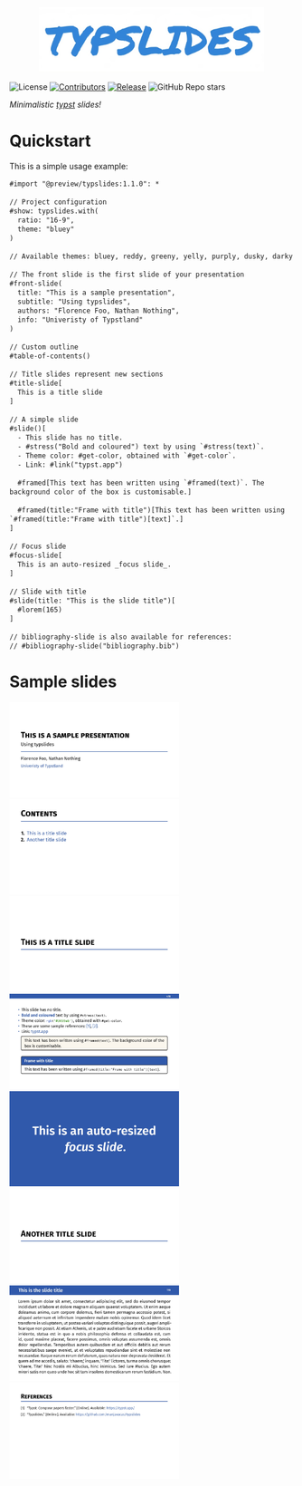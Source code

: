 <p align="center">
    <img src="img/logo.png" alt="logo" width="400"/>
</p>

![License](https://img.shields.io/badge/license-GPLv3-blue)
[![Contributors](https://badgen.net/github/contributors/manjavacas/typslides)]()
[![Release](https://badgen.net/github/release/manjavacas/typslides)]()
![GitHub Repo stars](https://img.shields.io/github/stars/manjavacas/typslides)

_Minimalistic [typst](https://typst.app/) slides!_

# Quickstart

This is a simple usage example:

```typst
#import "@preview/typslides:1.1.0": *

// Project configuration
#show: typslides.with(
  ratio: "16-9",
  theme: "bluey"
)

// Available themes: bluey, reddy, greeny, yelly, purply, dusky, darky

// The front slide is the first slide of your presentation
#front-slide(
  title: "This is a sample presentation",
  subtitle: "Using typslides",
  authors: "Florence Foo, Nathan Nothing",
  info: "Univeristy of Typstland"
)

// Custom outline
#table-of-contents()

// Title slides represent new sections
#title-slide[
  This is a title slide
]

// A simple slide
#slide()[
  - This slide has no title.
  - #stress("Bold and coloured") text by using `#stress(text)`. 
  - Theme color: #get-color, obtained with `#get-color`.
  - Link: #link("typst.app")
  
  #framed[This text has been written using `#framed(text)`. The background color of the box is customisable.]
  
  #framed(title:"Frame with title")[This text has been written using `#framed(title:"Frame with title")[text]`.]
]

// Focus slide
#focus-slide[
  This is an auto-resized _focus slide_.
]

// Slide with title
#slide(title: "This is the slide title")[
  #lorem(165)
]

// bibliography-slide is also available for references: 
// #bibliography-slide("bibliography.bib")
```

# Sample slides

<kbd><img src="img/slide-1.jpg" width="300"></kbd> <kbd><img src="img/slide-2.jpg" width="300"></kbd> <kbd><img src="img/slide-3.jpg" width="300"></kbd> <kbd><img src="img/slide-4.jpg" width="300"></kbd> <kbd><img src="img/slide-5.jpg" width="300"></kbd> <kbd><img src="img/slide-6.jpg" width="300"></kbd> <kbd><img src="img/slide-7.jpg" width="300"></kbd> <kbd><img src="img/slide-8.jpg" width="300"></kbd>